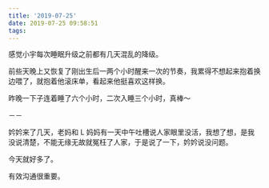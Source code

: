 ```yaml
---
title: '2019-07-25'
date: 2019-07-25 09:58:51
tags:
---
```


感觉小宇每次睡眠升级之前都有几天混乱的降级。

前些天晚上又恢复了刚出生后一两个小时醒来一次的节奏，我累得不想起来抱着换边喂了，就抱着他滚床单，看起来他挺喜欢这样换。

昨晚一下子连着睡了六个小时，二次入睡三个小时，真棒～

－－

妗妗来了几天，老妈和 L 妈妈有一天中午吐槽说人家眼里没活，我想了想，是我没说清楚，不能无缘无故就冤枉了人家，于是说了一下，妗妗说没问题。

今天就好多了。

有效沟通很重要。

